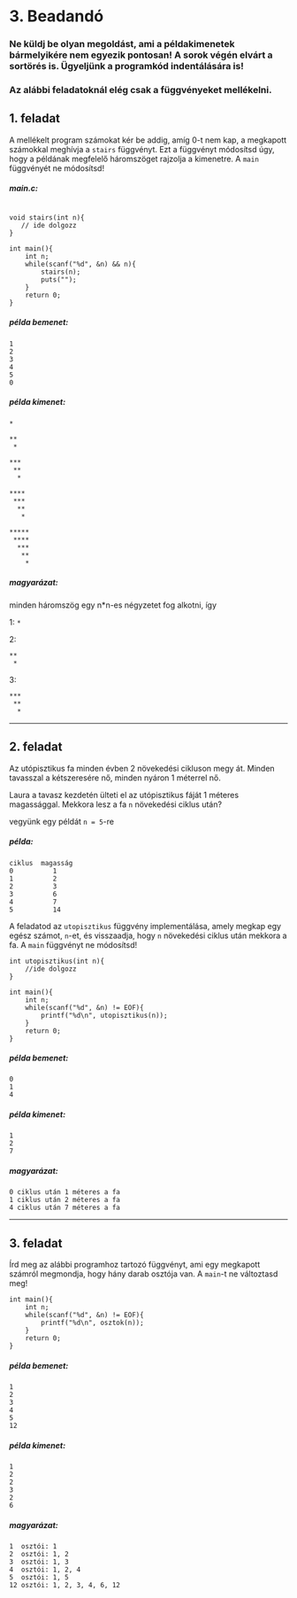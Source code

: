 # 3. Beadandó

### Ne küldj be olyan megoldást, ami a példakimenetek bármelyikére nem egyezik pontosan! A sorok végén elvárt a sortörés is. Ügyeljünk a programkód indentálására is!

### Az alábbi feladatoknál elég csak a függvényeket mellékelni.

## 1. feladat
A mellékelt program számokat kér be addig, amíg 0-t nem kap, a megkapott számokkal meghívja a `stairs` függvényt.
Ezt a függvényt módosítsd úgy, hogy a példának megfelelő háromszöget rajzolja a kimenetre.
A `main` függvényét ne módosítsd!

##### main.c:
```

void stairs(int n){
   // ide dolgozz
}

int main(){
    int n;
    while(scanf("%d", &n) && n){
        stairs(n);
        puts("");
    }
    return 0;
}
```

##### példa bemenet:
```
1
2
3
4
5
0
```
##### példa kimenet:
```
*

**
 *

***
 **
  *

****
 ***
  **
   *

*****
 ****
  ***
   **
    *

```

##### magyarázat:
minden háromszög egy n*n-es négyzetet fog alkotni, így 

1: `*`

2: 
```
**
 *
```
3:
```
***
 **
  *
```

---

## 2. feladat 

Az utópisztikus fa minden évben 2 növekedési cikluson megy át. Minden tavasszal a kétszeresére nő, minden nyáron 1 méterrel nő.

Laura a tavasz kezdetén ülteti el az utópisztikus fáját 1 méteres magassággal.
Mekkora lesz a fa `n` növekedési ciklus után?

vegyünk egy példát `n = 5`-re

##### példa:
```
ciklus  magasság
0          1
1          2
2          3
3          6
4          7
5          14
```

A feladatod az `utopisztikus` függvény implementálása, amely megkap egy egész számot, `n`-et,
és visszaadja, hogy `n` növekedési ciklus után mekkora a fa.
A `main` függvényt ne módosítsd!

```
int utopisztikus(int n){
    //ide dolgozz
}

int main(){
    int n;
    while(scanf("%d", &n) != EOF){
        printf("%d\n", utopisztikus(n));
    }
    return 0;
}

```



##### példa bemenet:
```
0
1
4
```
##### példa kimenet:
```
1
2
7
```

##### magyarázat:
```
0 ciklus után 1 méteres a fa
1 ciklus után 2 méteres a fa
4 ciklus után 7 méteres a fa
```

---

## 3. feladat

Írd meg az alábbi programhoz tartozó függvényt, ami egy megkapott számról megmondja, hogy hány darab osztója van.
A `main`-t ne változtasd meg!
```
int main(){
    int n;
    while(scanf("%d", &n) != EOF){
        printf("%d\n", osztok(n));
    }
    return 0;
}
```

##### példa bemenet:
```
1
2
3
4
5
12
```
##### példa kimenet:
```
1
2
2
3
2
6
```

##### magyarázat:
```
1  osztói: 1
2  osztói: 1, 2
3  osztói: 1, 3
4  osztói: 1, 2, 4
5  osztói: 1, 5
12 osztói: 1, 2, 3, 4, 6, 12
```
